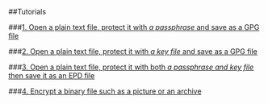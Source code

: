 <style type="text/css">
h2
{
    text-align: center;
}
</style>
##Tutorials

###[1. Open a plain text file, protect it with *a passphrase* and save as a GPG file](open_plain_text_protect_with_passphrase/passphrase_protection.htm)

###[2. Open a plain text file, protect it with *a key file* and save as a GPG file](open_plain_text_protect_with_key_file/key_file_protection.htm)

###[3. Open a plain text file, protect it with both *a passphrase and key file* then save it as an EPD file](open_plain_text_protect_with_key_and_passphrase/double_protection.htm)

###[4. Encrypt a binary file such as a picture or an archive](encrypt_binary_file/binary_file.htm)